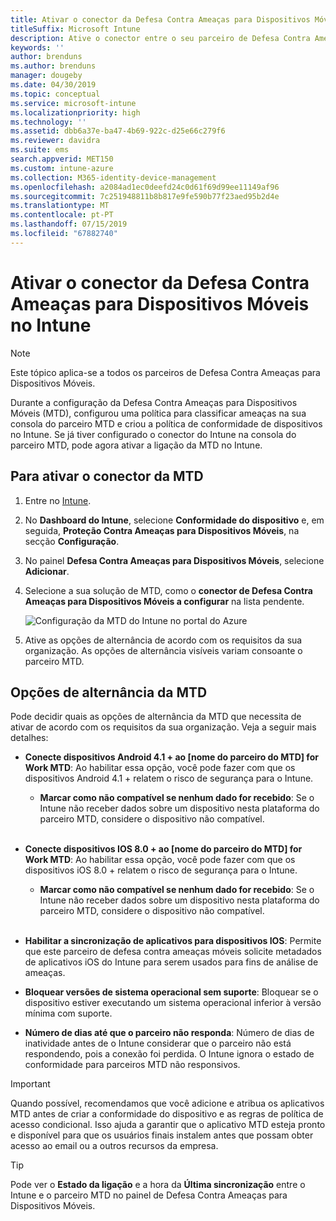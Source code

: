 ```yaml
---
title: Ativar o conector da Defesa Contra Ameaças para Dispositivos Móveis no Microsoft Intune
titleSuffix: Microsoft Intune
description: Ative o conector entre o seu parceiro de Defesa Contra Ameaças para Dispositivos Móveis (MTD) e o Microsoft Intune.
keywords: ''
author: brenduns
ms.author: brenduns
manager: dougeby
ms.date: 04/30/2019
ms.topic: conceptual
ms.service: microsoft-intune
ms.localizationpriority: high
ms.technology: ''
ms.assetid: dbb6a37e-ba47-4b69-922c-d25e66c279f6
ms.reviewer: davidra
ms.suite: ems
search.appverid: MET150
ms.custom: intune-azure
ms.collection: M365-identity-device-management
ms.openlocfilehash: a2084ad1ec0deefd24c0d61f69d99ee11149af96
ms.sourcegitcommit: 7c251948811b8b817e9fe590b77f23aed95b2d4e
ms.translationtype: MT
ms.contentlocale: pt-PT
ms.lasthandoff: 07/15/2019
ms.locfileid: "67882740"
---
```

# <a name="enable-the-mobile-threat-defense-connector-in-intune"></a>Ativar o conector da Defesa Contra Ameaças para Dispositivos Móveis no Intune

> [!NOTE] 
> Este tópico aplica-se a todos os parceiros de Defesa Contra Ameaças para Dispositivos Móveis.

Durante a configuração da Defesa Contra Ameaças para Dispositivos Móveis (MTD), configurou uma política para classificar ameaças na sua consola do parceiro MTD e criou a política de conformidade de dispositivos no Intune. Se já tiver configurado o conector do Intune na consola do parceiro MTD, pode agora ativar a ligação da MTD no Intune.

## <a name="to-enable-the-mtd-connector"></a>Para ativar o conector da MTD

1. Entre no [Intune](https://go.microsoft.com/fwlink/?linkid=2090973).

4. No **Dashboard do Intune**, selecione **Conformidade do dispositivo** e, em seguida, **Proteção Contra Ameaças para Dispositivos Móveis**, na secção **Configuração**.

5. No painel **Defesa Contra Ameaças para Dispositivos Móveis**, selecione **Adicionar**.

6. Selecione a sua solução de MTD, como o **conector de Defesa Contra Ameaças para Dispositivos Móveis a configurar** na lista pendente.

    ![Configuração da MTD do Intune no portal do Azure](./media/enable-mtd-connector-1.png)

7. Ative as opções de alternância de acordo com os requisitos da sua organização. As opções de alternância visíveis variam consoante o parceiro MTD.

## <a name="mtd-toggle-options"></a>Opções de alternância da MTD

Pode decidir quais as opções de alternância da MTD que necessita de ativar de acordo com os requisitos da sua organização. Veja a seguir mais detalhes:

- **Conecte dispositivos Android 4.1 + ao [nome do parceiro do MTD] for Work MTD**: Ao habilitar essa opção, você pode fazer com que os dispositivos Android 4.1 + relatem o risco de segurança para o Intune.
  - **Marcar como não compatível se nenhum dado for recebido**: Se o Intune não receber dados sobre um dispositivo nesta plataforma do parceiro MTD, considere o dispositivo não compatível.
<br></br>
- **Conecte dispositivos IOS 8.0 + ao [nome do parceiro do MTD] for Work MTD**: Ao habilitar essa opção, você pode fazer com que os dispositivos iOS 8.0 + relatem o risco de segurança para o Intune.
  - **Marcar como não compatível se nenhum dado for recebido**: Se o Intune não receber dados sobre um dispositivo nesta plataforma do parceiro MTD, considere o dispositivo não compatível.
<br></br>
- **Habilitar a sincronização de aplicativos para dispositivos IOS**: Permite que este parceiro de defesa contra ameaças móveis solicite metadados de aplicativos iOS do Intune para serem usados para fins de análise de ameaças.

- **Bloquear versões de sistema operacional sem suporte**: Bloquear se o dispositivo estiver executando um sistema operacional inferior à versão mínima com suporte.

- **Número de dias até que o parceiro não responda**: Número de dias de inatividade antes de o Intune considerar que o parceiro não está respondendo, pois a conexão foi perdida. O Intune ignora o estado de conformidade para parceiros MTD não responsivos.

> [!IMPORTANT] 
> Quando possível, recomendamos que você adicione e atribua os aplicativos MTD antes de criar a conformidade do dispositivo e as regras de política de acesso condicional. Isso ajuda a garantir que o aplicativo MTD esteja pronto e disponível para que os usuários finais instalem antes que possam obter acesso ao email ou a outros recursos da empresa.

> [!TIP]
> Pode ver o **Estado da ligação** e a hora da **Última sincronização** entre o Intune e o parceiro MTD no painel de Defesa Contra Ameaças para Dispositivos Móveis.
